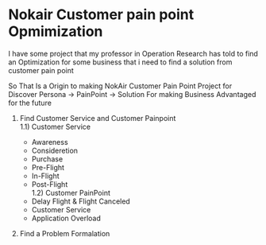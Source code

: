 # Nokair Customer pain point Opmimization
  I have some project that my professor in Operation Research has told to find an Optimization for some business that i need to find a solution from customer pain point

  So That Is a Origin to making NokAir Customer Pain Point Project for Discover Persona -> PainPoint -> Solution For making Business Advantaged for the future
1) Find Customer Service and Customer Painpoint  
   1.1) Customer Service  
     - Awareness
     - Consideretion
     - Purchase
     - Pre-Flight
     - In-Flight
     - Post-Flight  
   1.2) Customer PainPoint  
     - Delay Flight & Flight Canceled
     - Customer Service
     - Application Overload  

3) Find a Problem Formalation

   
